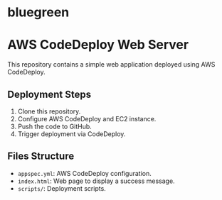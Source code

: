 # bluegreen

# AWS CodeDeploy Web Server

This repository contains a simple web application deployed using AWS CodeDeploy.

## Deployment Steps
1. Clone this repository.
2. Configure AWS CodeDeploy and EC2 instance.
3. Push the code to GitHub.
4. Trigger deployment via CodeDeploy.

## Files Structure
- `appspec.yml`: AWS CodeDeploy configuration.
- `index.html`: Web page to display a success message.
- `scripts/`: Deployment scripts.
